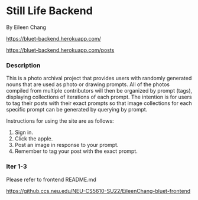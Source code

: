 # Still Life Backend
By Eileen Chang

https://bluet-backend.herokuapp.com/

https://bluet-backend.herokuapp.com/posts 

### Description
This is a photo archival project that provides users with randomly generated nouns that are used as photo or drawing prompts. All of the photos compiled from multiple contributors will then be organized by prompt (tags), displaying collections of iterations of each prompt. The intention is for users to tag their posts with their exact prompts so that image collections for each specific prompt can be generated by querying by prompt.

Instructions for using the site are as follows:
1. Sign in. 
2. Click the apple. 
3. Post an image in response to your prompt. 
4. Remember to tag your post with the exact prompt.

### Iter 1-3
Please refer to frontend README.md

https://github.ccs.neu.edu/NEU-CS5610-SU22/EileenChang-bluet-frontend 